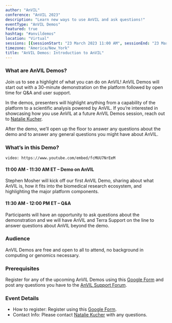 ```yaml
---
author: "AnVIL"
conference: "AnVIL 2023"
description: "Learn new ways to use AnVIL and ask questions!"
eventType: "AnVIL Demos"
featured: true
hashtag: "#anvildemos"
location: "Virtual"
sessions: [{sessionStart: "23 March 2023 11:00 AM", sessionEnd: "23 March 2023 12:00 PM"}]
timezone: "America/New_York"
title: "AnVIL Demos: Introduction to AnVIL"
---
```


<event-hero></event-hero>

### What are AnVIL Demos?
Join us to see a highlight of what you can do on AnVIL! AnVIL Demos will start out with a 30-minute demonstration on the platform followed by open time for Q&A and user support.

In the demos, presenters will highlight anything from a capability of the platform to a scientific analysis powered by AnVIL. If you’re interested in showcasing how you use AnVIL at a future AnVIL Demos session, reach out to [Natalie Kucher](mailto:nkucher3@jhu.edu).

After the demo, we’ll open up the floor to answer any questions about the demo and to answer any general questions you might have about AnVIL.

### What’s in this Demo?

`video: https://www.youtube.com/embed/fcMUU7NrEeM`

#### 11:00 AM - 11:30 AM ET – Demo on AnVIL
Stephen Mosher will kick off our first AnVIL Demo, sharing about what AnVIL is, how it fits into the biomedical research ecosystem, and highlighting the major platform components.
#### 11:30 AM - 12:00 PM ET – Q&A
Participants will have an opportunity to ask questions about the demonstration and we will have AnVIL and Terra Support on the line to answer questions about AnVIL beyond the demo.

### Audience
AnVIL Demos are free and open to all to attend, no background in computing or genomics necessary.

### Prerequisites
Register for any of the upcoming AnVIL Demos using this [Google Form](https://forms.gle/7CcaLE9AM7FrYqpP7) and post any questions you have to the [AnVIL Support Forum](https://help.anvilproject.org/).

### Event Details

- How to register: Register using this [Google Form](https://forms.gle/7CcaLE9AM7FrYqpP7).
- Contact Info: Please contact [Natalie Kucher](mailto:nkucher3@jhu.edu) with any questions.
